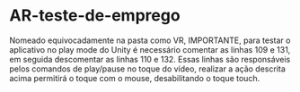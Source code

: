 # AR-teste-de-emprego
Nomeado equivocadamente na pasta como VR,
IMPORTANTE, para testar o aplicativo no play mode do Unity é necessário comentar as linhas 109 e 131, em seguida descomentar as linhas 110 e 132. Essas linhas são responsáveis pelos comandos de play/pause no toque do vídeo, realizar a ação descrita acima permitirá o toque com o mouse, desabilitando o toque touch.
